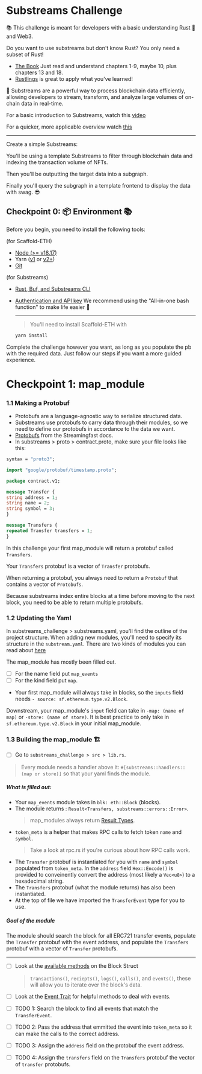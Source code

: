 # Substreams Challenge

📚 This challenge is meant for developers with a basic understanding Rust 🦀 and Web3.

Do you want to use substreams but don't know Rust? You only need a subset of Rust!

- [The Book](https://doc.rust-lang.org/book/index.html)
  Just read and understand chapters 1-9, maybe 10, plus chapters 13 and 18.
- [Rustlings](https://rustlings.cool/) is great to apply what you've learned!

🌊 Substreams are a powerful way to process blockchain data efficiently, allowing developers
to stream, transform, and analyze large volumes of on-chain data in real-time.

For a basic introduction to Substreams, watch this [video](https://www.youtube.com/watch?v=fogh2D-vpzg&t=2122s)

For a quicker, more applicable overview watch [this](https://www.youtube.com/watch?v=vWYuOczDiAA&t=27s)

---

Create a simple Substreams:

You'll be using a template Substreams to filter through blockchain data and indexing the transaction volume of NFTs.

Then you'll be outputting the target data into a subgraph.

Finally you'll query the subgraph in a template frontend to display the data with swag. 😎

## Checkpoint 0: 📦 Environment 📚

Before you begin, you need to install the following tools:

(for Scaffold-ETH)

- [Node (>= v18.17)](https://nodejs.org/en/download/)
- Yarn ([v1](https://classic.yarnpkg.com/en/docs/install/) or [v2+](https://yarnpkg.com/getting-started/install))
- [Git](https://git-scm.com/downloads)

(for Substreams)

- [Rust, Buf, and Substreams CLI](https://substreams.streamingfast.io/documentation/consume/installing-the-cli#dependency-installation)
- [Authentication and API key](https://substreams.streamingfast.io/documentation/consume/installing-the-cli#dependency-installation)
  We recommend using the "All-in-one bash function" to make life easier 🤙

  ***

  > You'll need to install Scaffold-ETH with

  ```sh
  yarn install
  ```

Complete the challenge however you want, as long
as you populate the pb with the required data.
Just follow our steps if you want a more guided experience.

# Checkpoint 1: map_module

### 1.1 Making a Protobuf

- Protobufs are a language-agnostic way to serialize structured data.
- Substreams use protobufs to carry data through their modules, so we need to define our protobufs in accordance to the data we want.
- [Protobufs](https://substreams.streamingfast.io/documentation/develop/creating-protobuf-schemas#protobuf-definition-for-substreams) from the Streamingfast docs.
- In substreams > proto > contract.proto, make sure your file looks like this:

```proto
syntax = "proto3";

import "google/protobuf/timestamp.proto";

package contract.v1;

message Transfer {
string address = 1;
string name = 2;
string symbol = 3;
}

message Transfers {
repeated Transfer transfers = 1;
}
```

In this challenge your first map_module will return a protobuf called `Transfers`.

Your `Transfers` protobuf is a vector of `Transfer` protobufs.

When returning a protobuf, you always need to return a `Protobuf` that contains a vector of `Protobufs`.

Because substreams index entire blocks at a time before moving to the next block, you need to be able to return multiple protobufs.

### 1.2 Updating the Yaml

In substreams_challenge > substreams.yaml, you'll find the outline of the project structure.
When adding new modules, you'll need to specify its structure in the `substream.yaml`.
There are two kinds of modules you can read about [here](https://substreams.streamingfast.io/documentation/develop/manifest-modules#module-kinds)

The map_module has mostly been filled out.

- [ ] For the name field put `map_events`
- [ ] For the kind field put `map`.

- Your first map_module will always take in blocks, so the `inputs` field needs `- source: sf.ethereum.type.v2.Block`.

Downstream, your map_module's `input` field can take in `-map: (name of map)` or `-store: (name of store)`.
It is best practice to only take in `sf.ethereum.type.v2.Block` in your initial map_module.

### 1.3 Building the map_module 🏗️

- [ ] Go to `substreams_challenge > src > lib.rs`.

> Every module needs a handler above it: `#[substreams::handlers::(map or store)]` so that your yaml finds the module.

##### What is filled out:

- Your `map_events` module takes in `blk: eth::Block` (blocks).
- The module returns : `Result<Transfers, substreams::errors::Error>`.
  > map_modules always return [Result Types](https://doc.rust-lang.org/rust-by-example/error/result.html).
- `token_meta` is a helper that makes RPC calls to fetch token `name` and `symbol`.
  > Take a look at rpc.rs if you're curious about how RPC calls work.
- The `Transfer` protobuf is instantiated for you with `name` and `symbol` populated from `token_meta`. In the `address` field `Hex::Encode()` is provided to conveinently convert the address (most likely a `Vec<u8>`) to a hexadecimal string.
- The `Transfers` protobuf (what the module returns) has also been instantiated.
- At the top of file we have imported the `TransferEvent` type for you to use.

##### Goal of the module

The module should search the block for all ERC721 transfer events, populate the `Transfer` protobuf with the event address, and populate the `Transfers` protobuf with a vector of `Transfer` protobufs.

---

- [ ] Look at the [available methods](https://docs.rs/substreams-ethereum/latest/substreams_ethereum/pb/eth/v2/struct.Block.html#implementations) on the Block Struct

  > `transactions()`, `reciepts()`, `logs()`, `calls()`, and `events()`, these will allow you to iterate over the block's data.

- [ ] Look at the [Event Trait](https://docs.rs/substreams-ethereum/latest/substreams_ethereum/trait.Event.html) for helpful methods to deal with events.

- [ ] TODO 1: Search the block to find all events that match the `TransferEvent`.

- [ ] TODO 2: Pass the address that emmitted the event into `token_meta` so it can make the calls to the correct address.

- [ ] TODO 3: Assign the `address` field on the protobuf the event address.

- [ ] TODO 4: Assign the `transfers` field on the `Transfers` protobuf the vector of `transfer` protobufs.
